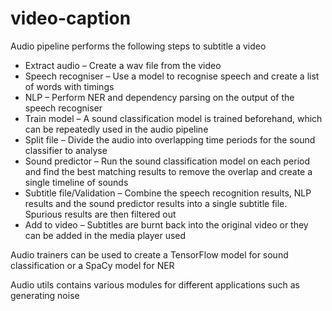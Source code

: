 # video-caption
Audio pipeline performs the following steps to subtitle a video
* Extract audio – Create a wav file from the video
* Speech recogniser – Use a model to recognise speech and create a list of words with timings
* NLP  – Perform NER and dependency parsing on the output of the speech recogniser
* Train model  – A sound classification model is trained beforehand, which can be repeatedly used in the audio pipeline
* Split file  – Divide the audio into overlapping time periods for the sound classifier to analyse
* Sound predictor – Run the sound classification model on each period and find the best matching results to remove the overlap and create a single timeline of sounds
* Subtitle file/Validation  – Combine the speech recognition results, NLP results and the sound predictor results into a single subtitle file.  Spurious results are then filtered out
* Add to video – Subtitles are burnt back into the original video or they can be added in the media player used

Audio trainers can be used to create a TensorFlow model for sound classification or a SpaCy model for NER

Audio utils contains various modules for different applications such as generating noise